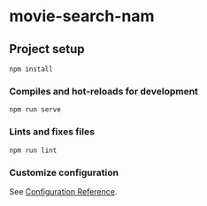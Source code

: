 # movie-search-nam

## Project setup
```
npm install
```

### Compiles and hot-reloads for development
```
npm run serve
```

### Lints and fixes files
```
npm run lint
```

### Customize configuration
See [Configuration Reference](https://cli.vuejs.org/config/).
